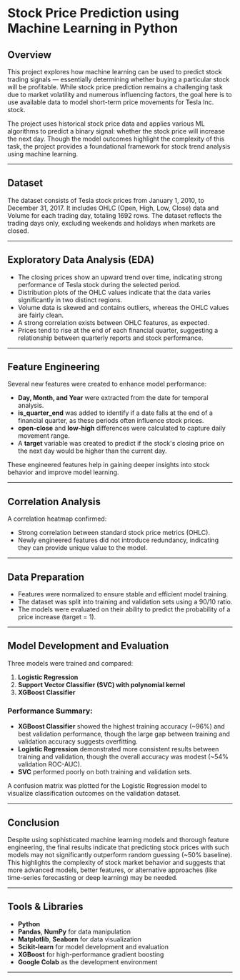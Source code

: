 # Stock Price Prediction using Machine Learning in Python

## Overview

This project explores how machine learning can be used to predict stock trading signals — essentially determining whether buying a particular stock will be profitable. While stock price prediction remains a challenging task due to market volatility and numerous influencing factors, the goal here is to use available data to model short-term price movements for Tesla Inc. stock.

The project uses historical stock price data and applies various ML algorithms to predict a binary signal: whether the stock price will increase the next day. Though the model outcomes highlight the complexity of this task, the project provides a foundational framework for stock trend analysis using machine learning.

---

## Dataset

The dataset consists of Tesla stock prices from January 1, 2010, to December 31, 2017. It includes OHLC (Open, High, Low, Close) data and Volume for each trading day, totaling 1692 rows. The dataset reflects the trading days only, excluding weekends and holidays when markets are closed.

---

## Exploratory Data Analysis (EDA)

- The closing prices show an upward trend over time, indicating strong performance of Tesla stock during the selected period.
- Distribution plots of the OHLC values indicate that the data varies significantly in two distinct regions.
- Volume data is skewed and contains outliers, whereas the OHLC values are fairly clean.
- A strong correlation exists between OHLC features, as expected.
- Prices tend to rise at the end of each financial quarter, suggesting a relationship between quarterly reports and stock performance.

---

## Feature Engineering

Several new features were created to enhance model performance:

- **Day, Month, and Year** were extracted from the date for temporal analysis.
- **is_quarter_end** was added to identify if a date falls at the end of a financial quarter, as these periods often influence stock prices.
- **open-close** and **low-high** differences were calculated to capture daily movement range.
- A **target** variable was created to predict if the stock's closing price on the next day would be higher than the current day.

These engineered features help in gaining deeper insights into stock behavior and improve model learning.

---

## Correlation Analysis

A correlation heatmap confirmed:

- Strong correlation between standard stock price metrics (OHLC).
- Newly engineered features did not introduce redundancy, indicating they can provide unique value to the model.

---

## Data Preparation

- Features were normalized to ensure stable and efficient model training.
- The dataset was split into training and validation sets using a 90/10 ratio.
- The models were evaluated on their ability to predict the probability of a price increase (target = 1).

---

## Model Development and Evaluation

Three models were trained and compared:

1. **Logistic Regression**
2. **Support Vector Classifier (SVC) with polynomial kernel**
3. **XGBoost Classifier**

### Performance Summary:

- **XGBoost Classifier** showed the highest training accuracy (~96%) and best validation performance, though the large gap between training and validation accuracy suggests overfitting.
- **Logistic Regression** demonstrated more consistent results between training and validation, though the overall accuracy was modest (~54% validation ROC-AUC).
- **SVC** performed poorly on both training and validation sets.

A confusion matrix was plotted for the Logistic Regression model to visualize classification outcomes on the validation dataset.

---

## Conclusion

Despite using sophisticated machine learning models and thorough feature engineering, the final results indicate that predicting stock prices with such models may not significantly outperform random guessing (~50% baseline). This highlights the complexity of stock market behavior and suggests that more advanced models, better features, or alternative approaches (like time-series forecasting or deep learning) may be needed.

---

## Tools & Libraries

- **Python**
- **Pandas**, **NumPy** for data manipulation
- **Matplotlib**, **Seaborn** for data visualization
- **Scikit-learn** for model development and evaluation
- **XGBoost** for high-performance gradient boosting
- **Google Colab** as the development environment

---


